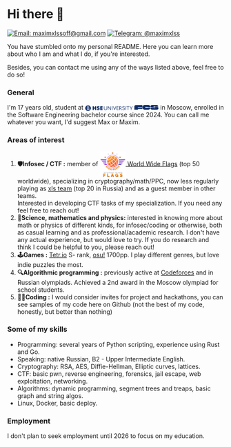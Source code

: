 # Hi there 👋
[![Email: maximxlssoff@gmail.com](https://img.shields.io/badge/maximxlssoff@gmail.com-D14836?style=flat-square&logo=gmail&logoColor=white)](mailto:maximxlssoff@gmail.com)
[![Telegram: @maximxlss](https://img.shields.io/badge/Telegram-2CA5E0?style=flat-square&logo=telegram&logoColor=white)](https://t.me/maximxlss)

You have stumbled onto my personal README. Here you can learn more about who I am and what I do, if you're interested.

Besides, you can contact me using any of the ways listed above, feel free to do so!

### General
I'm 17 years old, student at <picture>
    <source srcset="logo_hse_dark.svg"  media="(prefers-color-scheme: dark)">
    <img alt="HSE University" src="logo_hse.svg" height="13" align="center">
</picture><picture>
    <source srcset="logo_fcs_dark.svg"  media="(prefers-color-scheme: dark)">
    <img alt="FCS" src="logo_fcs.svg" height="11">
</picture> in Moscow, enrolled in the Software Engineering bachelor course since 2024. You can call me whatever you want, I'd suggest Max or Maxim.

### Areas of interest
1. **🛡️Infosec / CTF :** member of [<picture><img alt="WWF" src="logo_wwf.png" height="60" align="center"></picture> World Wide Flags](https://ctftime.org/team/283853) (top 50 worldwide), specializing in cryptography/math/PPC, now less regularly playing as [xls team](https://ctftime.org/team/271856) (top 20 in Russia) and as a guest member in other teams.\
Interested in developing CTF tasks of my specialization. If you need any feel free to reach out!
2. **🔬Science, mathematics and physics:** interested in knowing more about math or physics of different kinds, for infosec/coding or otherwise, both as casual learning and as professional/academic research. I don't have any actual experience, but would love to try. If you do research and think I could be helpful to you, please reach out!
3. **🕹️Games :** [Tetr.io](https://ch.tetr.io/u/maximxls) S- rank, [osu!](https://osu.ppy.sh/users/10891536) 1700pp. I play different genres, but love indie puzzles the most.
4. **🔍Algorithmic programming :** previously active at [Codeforces](https://codeforces.com/profile/maximxls) and in Russian olympiads. Achieved a 2nd award in the Moscow olympiad for school students.
5. **🧑‍💻Coding :** I would consider invites for project and hackathons, you can see samples of my code here on Github (not the best of my code, honestly, but better than nothing)

### Some of my skills
- Programming: several years of Python scripting, experience using Rust and Go.
- Speaking: native Russian, B2 - Upper Intermediate English.
- Cryptography: RSA, AES, Diffie-Hellman, Elliptic curves, lattices.
- CTF: basic pwn, reverse engineering, forensics, jail escape, web exploitation, networking.
- Algorithms: dynamic programming, segment trees and treaps, basic graph and string algos.
- Linux, Docker, basic deploy.

### Employment
I don't plan to seek employment until 2026 to focus on my education.
